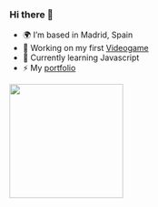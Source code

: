 ### Hi there 👋
- 🌍 I’m based in Madrid, Spain
- 🔭 Working on my first [Videogame](https://cimaproductions.es)
- 🧠 Currently learning Javascript
- ⚡ My [portfolio](https://mariolopez.website)

<img src="https://media.giphy.com/media/V0UEJj238kF9Mc9Xsr/giphy.gif" width="200" />



<!--
**mariolpzz/mariolpzz** is a ✨ _special_ ✨ repository because its `README.md` (this file) appears on your GitHub profile.

Here are some ideas to get you started:

- 🔭 I’m currently working on ...
- 🌱 I’m currently learning ...
- 👯 I’m looking to collaborate on ...
- 🤔 I’m looking for help with ...
- 💬 Ask me about ...
- 📫 How to reach me: ...
- 😄 Pronouns: ...
- ⚡ Fun fact: ...
-->
